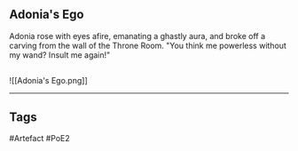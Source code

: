 ## Adonia's Ego
Adonia rose with eyes afire, emanating a ghastly aura, and broke off a carving from the wall of the Throne Room.
"You think me powerless without my wand? Insult me again!"
##
![[Adonia's Ego.png]]

---
## Tags
#Artefact
#PoE2